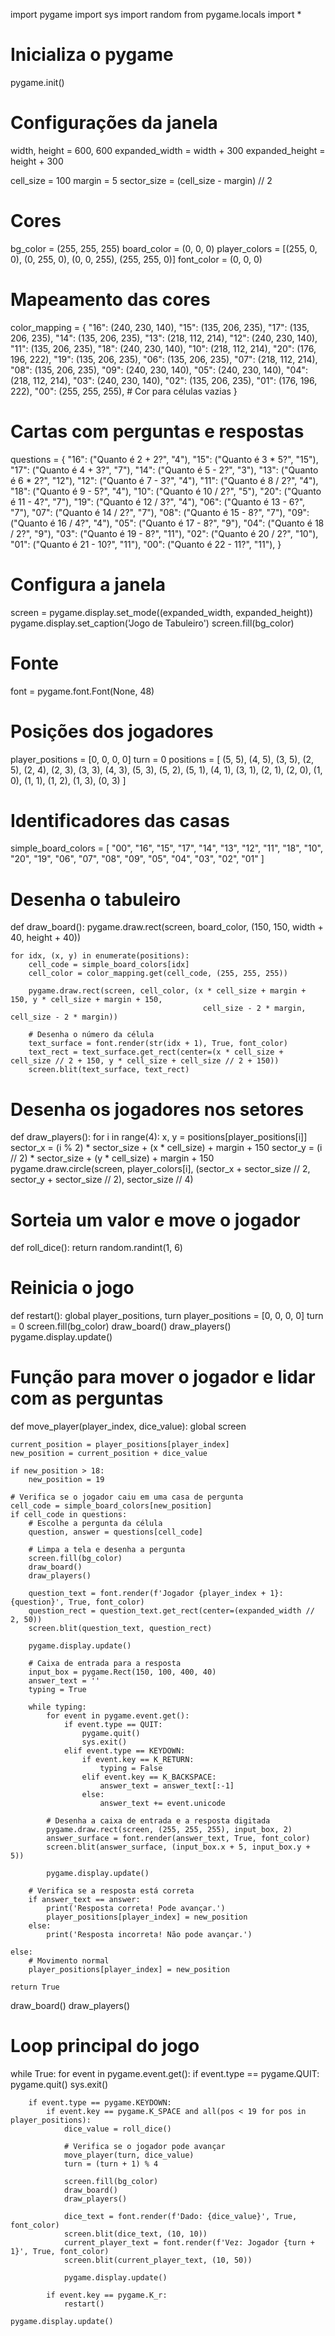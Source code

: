 import pygame
import sys
import random
from pygame.locals import *

# Inicializa o pygame
pygame.init()

# Configurações da janela
width, height = 600, 600
expanded_width = width + 300
expanded_height = height + 300

cell_size = 100
margin = 5
sector_size = (cell_size - margin) // 2

# Cores
bg_color = (255, 255, 255)
board_color = (0, 0, 0)
player_colors = [(255, 0, 0), (0, 255, 0), (0, 0, 255), (255, 255, 0)]
font_color = (0, 0, 0)

# Mapeamento das cores
color_mapping = {
    "16": (240, 230, 140),
    "15": (135, 206, 235),
    "17": (135, 206, 235),
    "14": (135, 206, 235),
    "13": (218, 112, 214),
    "12": (240, 230, 140),
    "11": (135, 206, 235),
    "18": (240, 230, 140),
    "10": (218, 112, 214),
    "20": (176, 196, 222),
    "19": (135, 206, 235),
    "06": (135, 206, 235),
    "07": (218, 112, 214),
    "08": (135, 206, 235),
    "09": (240, 230, 140),
    "05": (240, 230, 140),
    "04": (218, 112, 214),
    "03": (240, 230, 140),
    "02": (135, 206, 235),
    "01": (176, 196, 222),
    "00": (255, 255, 255),  # Cor para células vazias
}

# Cartas com perguntas e respostas
questions = {
    "16": ("Quanto é 2 + 2?", "4"),
    "15": ("Quanto é 3 * 5?", "15"),
    "17": ("Quanto é 4 + 3?", "7"),
    "14": ("Quanto é 5 - 2?", "3"),
    "13": ("Quanto é 6 * 2?", "12"),
    "12": ("Quanto é 7 - 3?", "4"),
    "11": ("Quanto é 8 / 2?", "4"),
    "18": ("Quanto é 9 - 5?", "4"),
    "10": ("Quanto é 10 / 2?", "5"),
    "20": ("Quanto é 11 - 4?", "7"),
    "19": ("Quanto é 12 / 3?", "4"),
    "06": ("Quanto é 13 - 6?", "7"),
    "07": ("Quanto é 14 / 2?", "7"),
    "08": ("Quanto é 15 - 8?", "7"),
    "09": ("Quanto é 16 / 4?", "4"),
    "05": ("Quanto é 17 - 8?", "9"),
    "04": ("Quanto é 18 / 2?", "9"),
    "03": ("Quanto é 19 - 8?", "11"),
    "02": ("Quanto é 20 / 2?", "10"),
    "01": ("Quanto é 21 - 10?", "11"),
    "00": ("Quanto é 22 - 11?", "11"),
}

# Configura a janela
screen = pygame.display.set_mode((expanded_width, expanded_height))
pygame.display.set_caption('Jogo de Tabuleiro')
screen.fill(bg_color)

# Fonte
font = pygame.font.Font(None, 48)

# Posições dos jogadores
player_positions = [0, 0, 0, 0]
turn = 0
positions = [
    (5, 5), (4, 5), (3, 5), (2, 5), (2, 4),
    (2, 3), (3, 3), (4, 3), (5, 3), (5, 2),
    (5, 1), (4, 1), (3, 1), (2, 1), (2, 0),
    (1, 0), (1, 1), (1, 2), (1, 3), (0, 3)
]

# Identificadores das casas
simple_board_colors = [
    "00", "16", "15", "17", "14", "13",
    "12", "11", "18", "10", "20", "19",
    "06", "07", "08", "09", "05", "04",
    "03", "02", "01"
]

# Desenha o tabuleiro
def draw_board():
    pygame.draw.rect(screen, board_color, (150, 150, width + 40, height + 40))

    for idx, (x, y) in enumerate(positions):
        cell_code = simple_board_colors[idx]
        cell_color = color_mapping.get(cell_code, (255, 255, 255))

        pygame.draw.rect(screen, cell_color, (x * cell_size + margin + 150, y * cell_size + margin + 150,
                                               cell_size - 2 * margin, cell_size - 2 * margin))

        # Desenha o número da célula
        text_surface = font.render(str(idx + 1), True, font_color)
        text_rect = text_surface.get_rect(center=(x * cell_size + cell_size // 2 + 150, y * cell_size + cell_size // 2 + 150))
        screen.blit(text_surface, text_rect)

# Desenha os jogadores nos setores
def draw_players():
    for i in range(4):
        x, y = positions[player_positions[i]]
        sector_x = (i % 2) * sector_size + (x * cell_size) + margin + 150
        sector_y = (i // 2) * sector_size + (y * cell_size) + margin + 150
        pygame.draw.circle(screen, player_colors[i], (sector_x + sector_size // 2, sector_y + sector_size // 2), sector_size // 4)

# Sorteia um valor e move o jogador
def roll_dice():
    return random.randint(1, 6)

# Reinicia o jogo
def restart():
    global player_positions, turn
    player_positions = [0, 0, 0, 0]
    turn = 0
    screen.fill(bg_color)
    draw_board()
    draw_players()
    pygame.display.update()

# Função para mover o jogador e lidar com as perguntas
def move_player(player_index, dice_value):
    global screen

    current_position = player_positions[player_index]
    new_position = current_position + dice_value

    if new_position > 18:
        new_position = 19

    # Verifica se o jogador caiu em uma casa de pergunta
    cell_code = simple_board_colors[new_position]
    if cell_code in questions:
        # Escolhe a pergunta da célula
        question, answer = questions[cell_code]

        # Limpa a tela e desenha a pergunta
        screen.fill(bg_color)
        draw_board()
        draw_players()

        question_text = font.render(f'Jogador {player_index + 1}: {question}', True, font_color)
        question_rect = question_text.get_rect(center=(expanded_width // 2, 50))
        screen.blit(question_text, question_rect)

        pygame.display.update()

        # Caixa de entrada para a resposta
        input_box = pygame.Rect(150, 100, 400, 40)
        answer_text = ''
        typing = True

        while typing:
            for event in pygame.event.get():
                if event.type == QUIT:
                    pygame.quit()
                    sys.exit()
                elif event.type == KEYDOWN:
                    if event.key == K_RETURN:
                        typing = False
                    elif event.key == K_BACKSPACE:
                        answer_text = answer_text[:-1]
                    else:
                        answer_text += event.unicode

            # Desenha a caixa de entrada e a resposta digitada
            pygame.draw.rect(screen, (255, 255, 255), input_box, 2)
            answer_surface = font.render(answer_text, True, font_color)
            screen.blit(answer_surface, (input_box.x + 5, input_box.y + 5))

            pygame.display.update()

        # Verifica se a resposta está correta
        if answer_text == answer:
            print('Resposta correta! Pode avançar.')
            player_positions[player_index] = new_position
        else:
            print('Resposta incorreta! Não pode avançar.')

    else:
        # Movimento normal
        player_positions[player_index] = new_position

    return True

draw_board()
draw_players()

# Loop principal do jogo
while True:
    for event in pygame.event.get():
        if event.type == pygame.QUIT:
            pygame.quit()
            sys.exit()

        if event.type == pygame.KEYDOWN:
            if event.key == pygame.K_SPACE and all(pos < 19 for pos in player_positions):
                dice_value = roll_dice()

                # Verifica se o jogador pode avançar
                move_player(turn, dice_value)
                turn = (turn + 1) % 4
                
                screen.fill(bg_color)
                draw_board()
                draw_players()

                dice_text = font.render(f'Dado: {dice_value}', True, font_color)
                screen.blit(dice_text, (10, 10))
                current_player_text = font.render(f'Vez: Jogador {turn + 1}', True, font_color)
                screen.blit(current_player_text, (10, 50))
                
                pygame.display.update()

            if event.key == pygame.K_r:
                restart()

    pygame.display.update()
